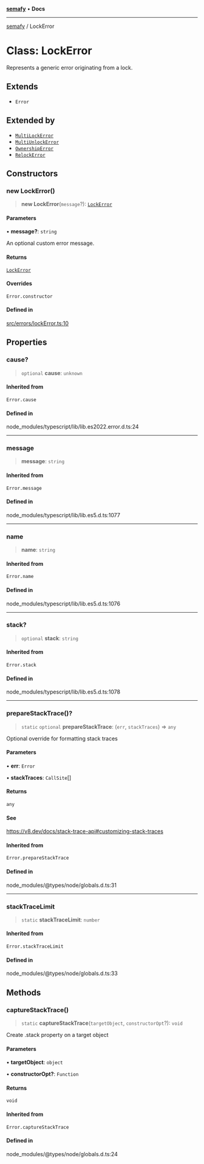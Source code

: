 [**semafy**](../README.md) • **Docs**

***

[semafy](../globals.md) / LockError

# Class: LockError

Represents a generic error originating from a lock.

## Extends

- `Error`

## Extended by

- [`MultiLockError`](MultiLockError.md)
- [`MultiUnlockError`](MultiUnlockError.md)
- [`OwnershipError`](OwnershipError.md)
- [`RelockError`](RelockError.md)

## Constructors

### new LockError()

> **new LockError**(`message`?): [`LockError`](LockError.md)

#### Parameters

• **message?**: `string`

An optional custom error message.

#### Returns

[`LockError`](LockError.md)

#### Overrides

`Error.constructor`

#### Defined in

[src/errors/lockError.ts:10](https://github.com/havelessbemore/semafy/blob/bc2afcafa5917c57eff4df5c0126278459b970d5/src/errors/lockError.ts#L10)

## Properties

### cause?

> `optional` **cause**: `unknown`

#### Inherited from

`Error.cause`

#### Defined in

node\_modules/typescript/lib/lib.es2022.error.d.ts:24

***

### message

> **message**: `string`

#### Inherited from

`Error.message`

#### Defined in

node\_modules/typescript/lib/lib.es5.d.ts:1077

***

### name

> **name**: `string`

#### Inherited from

`Error.name`

#### Defined in

node\_modules/typescript/lib/lib.es5.d.ts:1076

***

### stack?

> `optional` **stack**: `string`

#### Inherited from

`Error.stack`

#### Defined in

node\_modules/typescript/lib/lib.es5.d.ts:1078

***

### prepareStackTrace()?

> `static` `optional` **prepareStackTrace**: (`err`, `stackTraces`) => `any`

Optional override for formatting stack traces

#### Parameters

• **err**: `Error`

• **stackTraces**: `CallSite`[]

#### Returns

`any`

#### See

https://v8.dev/docs/stack-trace-api#customizing-stack-traces

#### Inherited from

`Error.prepareStackTrace`

#### Defined in

node\_modules/@types/node/globals.d.ts:31

***

### stackTraceLimit

> `static` **stackTraceLimit**: `number`

#### Inherited from

`Error.stackTraceLimit`

#### Defined in

node\_modules/@types/node/globals.d.ts:33

## Methods

### captureStackTrace()

> `static` **captureStackTrace**(`targetObject`, `constructorOpt`?): `void`

Create .stack property on a target object

#### Parameters

• **targetObject**: `object`

• **constructorOpt?**: `Function`

#### Returns

`void`

#### Inherited from

`Error.captureStackTrace`

#### Defined in

node\_modules/@types/node/globals.d.ts:24
